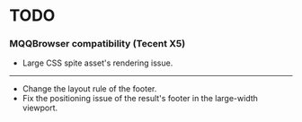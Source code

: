 # TODO

### MQQBrowser compatibility (Tecent X5)
- Large CSS spite asset's rendering issue.

- - -

- Change the layout rule of the footer.
- Fix the positioning issue of the result's footer in the large-width viewport.
